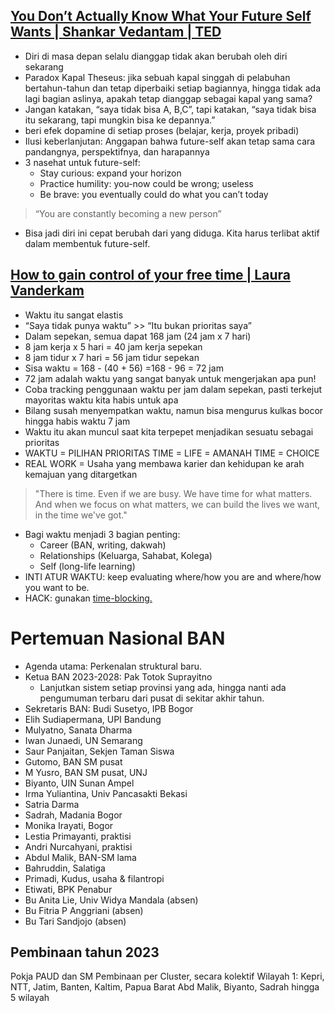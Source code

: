 ## [You Don’t Actually Know What Your Future Self Wants | Shankar Vedantam | TED](https://www.youtube.com/watch?v=dtfaccGmCCs)
- Diri di masa depan selalu dianggap tidak akan berubah oleh diri sekarang
- Paradox Kapal Theseus: jika sebuah kapal singgah di pelabuhan bertahun-tahun dan tetap diperbaiki setiap bagiannya, hingga tidak ada lagi bagian aslinya, apakah tetap dianggap sebagai kapal yang sama? 
- Jangan katakan, “saya tidak bisa A, B,C”, tapi katakan, “saya tidak bisa itu sekarang, tapi mungkin bisa ke depannya.”
- beri efek dopamine di setiap proses (belajar, kerja, proyek pribadi)
- Ilusi keberlanjutan: Anggapan bahwa future-self akan tetap sama cara pandangnya, perspektifnya, dan harapannya
- 3 nasehat untuk future-self:
	- Stay curious: expand your horizon
	- Practice humility: you-now could be wrong; useless
	- Be brave: you eventually could do what you can’t today
>“You are constantly becoming a new person”
- Bisa jadi diri ini cepat berubah dari yang diduga. Kita harus terlibat aktif dalam membentuk future-self.

## [How to gain control of your free time | Laura Vanderkam](https://www.youtube.com/watch?v=n3kNlFMXslo)
- Waktu itu sangat elastis
- “Saya tidak punya waktu” >> “Itu bukan prioritas saya”
- Dalam sepekan, semua dapat 168 jam (24 jam x 7 hari)
- 8 jam kerja x 5 hari = 40 jam kerja sepekan 
- 8 jam tidur x 7 hari = 56 jam tidur sepekan
- Sisa waktu = 168 - (40 + 56) =168 - 96 = 72 jam
- 72 jam adalah waktu yang sangat banyak untuk mengerjakan apa pun!
- Coba tracking penggunaan waktu per jam dalam sepekan, pasti terkejut mayoritas waktu kita habis untuk apa
- Bilang susah menyempatkan waktu, namun bisa mengurus kulkas bocor hingga habis waktu 7 jam
- Waktu itu akan muncul saat kita terpepet menjadikan sesuatu sebagai prioritas
- WAKTU = PILIHAN PRIORITAS
  TIME = LIFE = AMANAH
  TIME = CHOICE
- REAL WORK =  Usaha yang membawa karier dan kehidupan ke arah kemajuan yang ditargetkan 
>"There is time. Even if we are busy. We have time for what matters. And when we focus on what matters, we can build the lives we want, in the time we've got."
- Bagi waktu menjadi 3 bagian penting:
	- Career (BAN, writing, dakwah)
	- Relationships (Keluarga, Sahabat, Kolega)
	- Self (long-life learning)
- INTI ATUR WAKTU: keep evaluating where/how you are and where/how you want to be.  
- HACK: gunakan [time-blocking.](https://dansilvestre.com/time-blocking/)

# Pertemuan Nasional BAN
- Agenda utama: Perkenalan struktural baru.
- Ketua BAN 2023-2028: Pak Totok Suprayitno
	- Lanjutkan sistem setiap provinsi yang ada, hingga nanti ada pengumuman terbaru dari pusat di sekitar akhir tahun.
- Sekretaris BAN: Budi Susetyo, IPB Bogor
- Elih Sudiapermana, UPI Bandung
- Mulyatno, Sanata Dharma
- Iwan Junaedi, UN Semarang
- Saur Panjaitan, Sekjen Taman Siswa
- Gutomo, BAN SM pusat
- M Yusro, BAN SM pusat, UNJ
- Biyanto, UIN Sunan Ampel
- Irma Yuliantina, Univ Pancasakti Bekasi
- Satria Darma
- Sadrah, Madania Bogor
- Monika Irayati, Bogor
- Lestia Primayanti, praktisi
- Andri Nurcahyani, praktisi
- Abdul Malik, BAN-SM lama
- Bahruddin, Salatiga
- Primadi, Kudus, usaha & filantropi
- Etiwati, BPK Penabur
- Bu Anita Lie, Univ Widya Mandala (absen)
- Bu Fitria P Anggriani (absen)
- Bu Tari Sandjojo (absen)

## Pembinaan tahun 2023
Pokja PAUD dan SM
Pembinaan per Cluster, secara kolektif
Wilayah 1: Kepri, NTT, Jatim, Banten, Kaltim, Papua Barat
Abd Malik, Biyanto, Sadrah
hingga 5 wilayah
